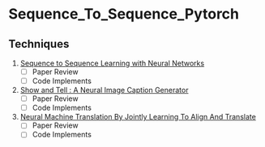 # Sequence_To_Sequence_Pytorch

## Techniques

1. [Sequence to Sequence Learning with Neural Networks](https://arxiv.org/abs/1409.3215)
   - [ ] Paper Review
   - [ ] Code Implements
2. [Show and Tell : A Neural Image Caption Generator](https://arxiv.org/abs/1411.4555)
   - [ ] Paper Review
   - [ ] Code Implements
3. [Neural Machine Translation By Jointly Learning To Align And Translate](https://arxiv.org/abs/1409.0473)
   - [ ] Paper Review
   - [ ] Code Implements
